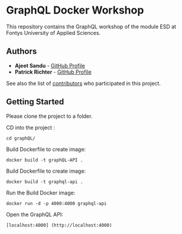 # GraphQL Docker Workshop

This repository contains the GraphQL workshop of the module ESD at Fontys University of Applied Sciences.

## Authors

* **Ajeet Sandu** - [GitHub Profile](https://github.com/ajsann)
* **Patrick Richter** - [GitHub Profile](https://github.com/ajsann)

See also the list of [contributors](https://github.com/sebivenlo/GraphQL/graphs/contributors) who participated in this project.

## Getting Started

Please clone the project to a folder. 

CD into the project :

    cd graphQL/
    
Build Dockerfile to create image: 

    docker build -t graphQL-API .
    
Build Dockerfile to create image: 

    docker build -t graphql-api .    
    
Run the Build Docker image:     

    docker run -d -p 4000:4000 graphql-api
    
Open the GraphQL API:

    [localhost:4000] (http://localhost:4000)
    
    
